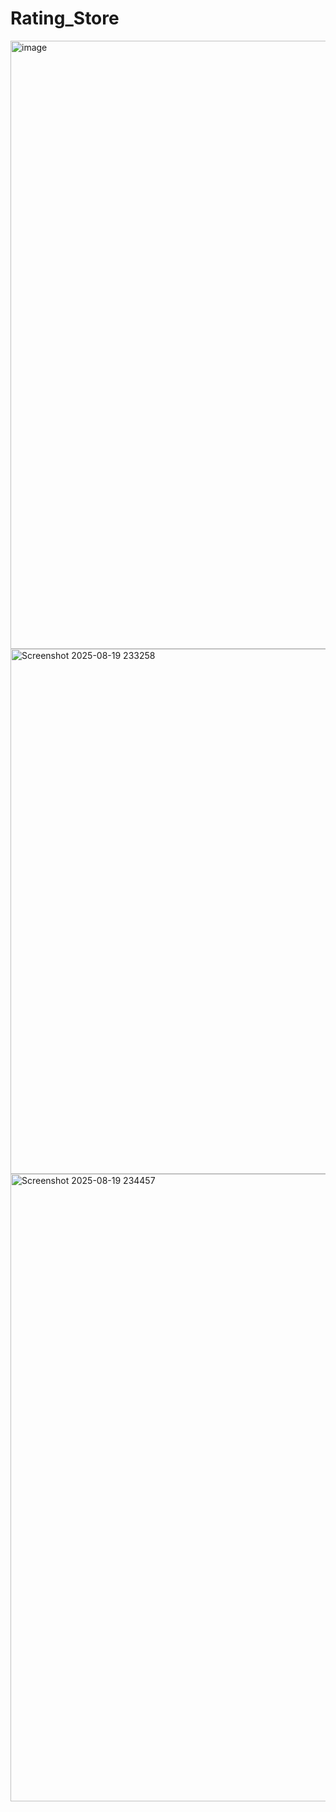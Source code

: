 # Rating_Store
<img width="1841" height="973" alt="image" src="https://github.com/user-attachments/assets/3e3ab535-90a2-49e5-b4aa-ccca571b3463" />
<img width="1377" height="840" alt="Screenshot 2025-08-19 233258" src="https://github.com/user-attachments/assets/83f132da-8af2-46e9-8bcc-2c7b25313dca" />
<img width="1919" height="1004" alt="Screenshot 2025-08-19 234457" src="https://github.com/user-attachments/assets/2c6056a7-e34d-46cb-948e-5e943f130001" />

